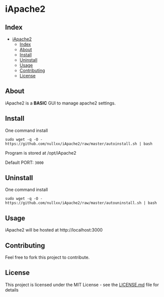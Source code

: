 # iApache2

## Index
- [iApache2](#iapache2)
  - [Index](#index)
  - [About](#about)
  - [Install](#install)
  - [Uninstall](#uninstall)
  - [Usage](#usage)
  - [Contributing](#contributing)
  - [License](#license)

## About
iApache2 is a **BASIC** GUI to manage apache2 settings.
## Install

One command install 


    sudo wget -q -O - https://github.com/nullxx/iApache2/raw/master/autoinstall.sh | bash

Program is stored at /opt/iApache2

Default PORT: `3000`

## Uninstall

One command install 


    sudo wget -q -O - https://github.com/nullxx/iApache2/raw/master/autouninstall.sh | bash
## Usage

iApache2 will be hosted at http://localhost:3000

## Contributing

Feel free to fork this project to contribute.
## License

This project is licensed under the MIT License - see the [LICENSE.md](LICENSE.md) file for details